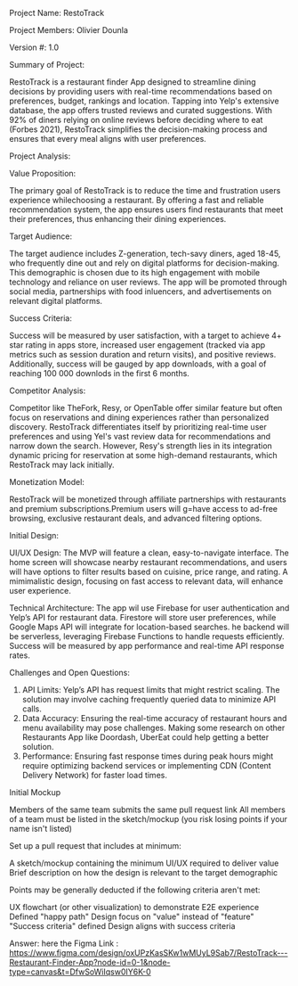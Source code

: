 Project Name: RestoTrack

Project Members: Olivier Dounla

Version #: 1.0

Summary of Project:

RestoTrack is a restaurant finder App designed to streamline dining decisions by providing users with real-time recommendations based on preferences, budget, rankings and location.
Tapping into Yelp's extensive database, the app offers trusted reviews and curated suggestions. With 92% of diners relying on online reviews before deciding where to eat (Forbes 2021),
RestoTrack simplifies the decision-making process and ensures that every meal aligns with user preferences.

Project Analysis:

Value Proposition:

The primary goal of RestoTrack is to reduce the time and frustration users experience whilechoosing a restaurant. By offering a fast and reliable recommendation system, the app ensures
users find restaurants that meet their preferences, thus enhancing their dining experiences.

Target Audience:

The target audience includes Z-generation, tech-savy diners, aged 18-45, who frequently dine out and rely on digital platforms for decision-making. This demographic is chosen due to its high
engagement with mobile technology and reliance on user reviews. The app will be promoted through social media, partnerships with food inluencers, and advertisements on relevant digital platforms.

Success Criteria:

Success will be measured by user satisfaction, with a target to achieve 4+ star rating in apps store, increased user engagement (tracked via app metrics such as session duration and return visits),
and positive reviews. Additionally, success will be gauged by app downloads, with a goal of reaching 100 000 downlods in the first 6 months.

Competitor Analysis:

Competitor like TheFork, Resy, or OpenTable offer similar feature but often focus on reservations and dining experiences rather than personalized discovery. RestoTrack differentiates itself by prioritizing
real-time user preferences and using Yel's vast review data for recommendations and narrow down the search. However, Resy's strength lies in its integration dynamic pricing for reservation at some high-demand
restaurants, which RestoTrack may lack initially.

Monetization Model:

RestoTrack will be monetized through affiliate partnerships with restaurants and premium subscriptions.Premium users will g=have access to ad-free browsing, exclusive restaurant deals, and advanced filtering options.

Initial Design:

UI/UX Design:
The MVP will feature a clean, easy-to-navigate interface. The home screen will showcase nearby restaurant recommendations, and users will have options to filter results based on cuisine, price range, and rating.
A mimimalistic design, focusing on fast access to relevant data, will enhance user experience.

Technical Architecture:
The app wil use Firebase for user authentication and Yelp’s API for restaurant data. Firestore will store user preferences, while Google Maps API will integrate for location-based searches. he backend will be serverless,
leveraging Firebase Functions to handle requests efficiently. Success will be measured by app performance and real-time API response rates.

Challenges and Open Questions:

1. API Limits: Yelp’s API has request limits that might restrict scaling. The solution may involve caching frequently queried data to minimize API calls.
2. Data Accuracy: Ensuring the real-time accuracy of restaurant hours and menu availability may pose challenges. Making some research on other Restaurants App like Doordash, UberEat could help getting a better solution.
3. Performance: Ensuring fast response times during peak hours might require optimizing backend services or implementing CDN (Content Delivery Network) for faster load times.

Initial Mockup

Members of the same team submits the same pull request link
All members of a team must be listed in the sketch/mockup (you risk losing points if your name isn't listed)

Set up a pull request that includes at minimum:

A sketch/mockup containing the minimum UI/UX required to deliver value
Brief description on how the design is relevant to the target demographic

Points may be generally deducted if the following criteria aren't met:

UX flowchart (or other visualization) to demonstrate E2E experience
Defined "happy path"
Design focus on "value" instead of "feature"
"Success criteria" defined
Design aligns with success criteria

Answer: here the Figma Link : https://www.figma.com/design/oxUPzKasSKw1wMUyL9Sab7/RestoTrack---Restaurant-Finder-App?node-id=0-1&node-type=canvas&t=DfwSoWiIqsw0IY6K-0
